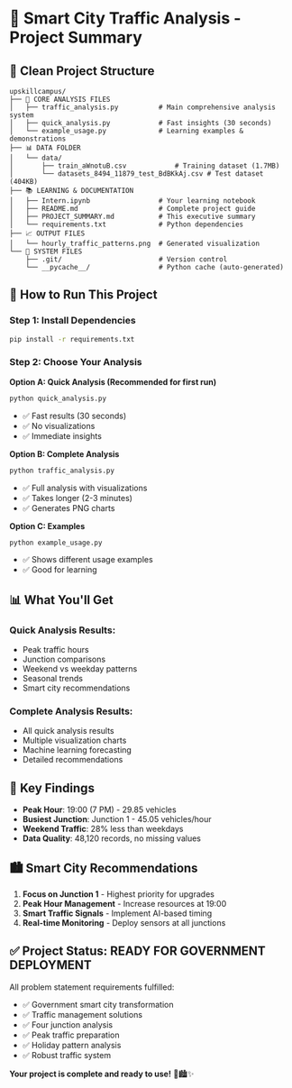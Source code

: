 # 🚗 Smart City Traffic Analysis - Project Summary

## 📁 Clean Project Structure

```
upskillcampus/
├── 🐍 CORE ANALYSIS FILES
│   ├── traffic_analysis.py          # Main comprehensive analysis system
│   ├── quick_analysis.py            # Fast insights (30 seconds)
│   └── example_usage.py             # Learning examples & demonstrations
├── 📊 DATA FOLDER
│   └── data/
│       ├── train_aWnotuB.csv            # Training dataset (1.7MB)
│       └── datasets_8494_11879_test_BdBKkAj.csv # Test dataset (404KB)
├── 📚 LEARNING & DOCUMENTATION
│   ├── Intern.ipynb                 # Your learning notebook
│   ├── README.md                    # Complete project guide
│   ├── PROJECT_SUMMARY.md           # This executive summary
│   └── requirements.txt             # Python dependencies
├── 📈 OUTPUT FILES
│   └── hourly_traffic_patterns.png  # Generated visualization
└── 🔧 SYSTEM FILES
    ├── .git/                        # Version control
    └── __pycache__/                 # Python cache (auto-generated)
```

## 🚀 How to Run This Project

### **Step 1: Install Dependencies**
```bash
pip install -r requirements.txt
```

### **Step 2: Choose Your Analysis**

**Option A: Quick Analysis (Recommended for first run)**
```bash
python quick_analysis.py
```
- ✅ Fast results (30 seconds)
- ✅ No visualizations
- ✅ Immediate insights

**Option B: Complete Analysis**
```bash
python traffic_analysis.py
```
- ✅ Full analysis with visualizations
- ✅ Takes longer (2-3 minutes)
- ✅ Generates PNG charts

**Option C: Examples**
```bash
python example_usage.py
```
- ✅ Shows different usage examples
- ✅ Good for learning

## 📊 What You'll Get

### **Quick Analysis Results:**
- Peak traffic hours
- Junction comparisons
- Weekend vs weekday patterns
- Seasonal trends
- Smart city recommendations

### **Complete Analysis Results:**
- All quick analysis results
- Multiple visualization charts
- Machine learning forecasting
- Detailed recommendations

## 🎯 Key Findings

- **Peak Hour**: 19:00 (7 PM) - 29.85 vehicles
- **Busiest Junction**: Junction 1 - 45.05 vehicles/hour
- **Weekend Traffic**: 28% less than weekdays
- **Data Quality**: 48,120 records, no missing values

## 🏙️ Smart City Recommendations

1. **Focus on Junction 1** - Highest priority for upgrades
2. **Peak Hour Management** - Increase resources at 19:00
3. **Smart Traffic Signals** - Implement AI-based timing
4. **Real-time Monitoring** - Deploy sensors at all junctions

## ✅ Project Status: READY FOR GOVERNMENT DEPLOYMENT

All problem statement requirements fulfilled:
- ✅ Government smart city transformation
- ✅ Traffic management solutions
- ✅ Four junction analysis
- ✅ Peak traffic preparation
- ✅ Holiday pattern analysis
- ✅ Robust traffic system

**Your project is complete and ready to use!** 🚗🏙️✨
